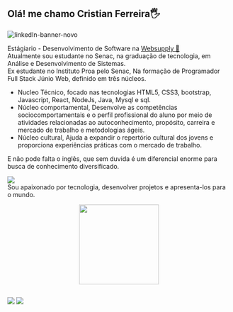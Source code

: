 ## Olá! me chamo Cristian Ferreira🖐

![linkedIn-banner-novo](https://user-images.githubusercontent.com/99483009/185810609-976714bf-bc19-4a9e-b231-5e1dcbf25769.png)

Estágiario - Desenvolvimento de Software na <a href="https://www.websupply.com.br/" target="_blank">Websupply 💙 </a>
<br/>
Atualmente sou estudante no Senac, na graduação de tecnologia, em Análise e Desenvolvimento de Sistemas.
<br/>
Ex estudante no Instituto Proa pelo Senac, Na formação de Programador Full Stack Júnio Web, definido em três núcleos.
- Nucleo Técnico, focado nas tecnologias HTML5, CSS3, bootstrap, Javascript, React, NodeJs, Java, Mysql e sql.
- Núcleo comportamental, Desenvolve as competências sociocomportamentais e o perfil profissional do aluno por meio de atividades relacionadas ao autoconhecimento, propósito, carreira e mercado de trabalho e metodologias ágeis.
- Núcleo cultural, Ajuda a expandir o repertório cultural dos jovens e proporciona experiências práticas com o mercado de trabalho. 

E não pode falta o inglês, que sem duvida é um diferencial enorme para busca de conhecimento diversificado.

  <a href="https://drive.google.com/file/d/1NhBS_rRTAXxdudjf0CAfMnJ3ad87_Xqq/view?usp=sharing" target="_blank"><img src="https://img.shields.io/badge/-Meu CV-%230077B5?style=for-the-badge&logo=linkedin&logoColor=white" target="_blank"></a> 
<br/>
Sou apaixonado por tecnologia, desenvolver projetos e apresenta-los para o mundo.
<div align="center">
  <a href="https://github.com/Cristian-ferre">
  
<img height="180em" src="https://github-readme-stats.vercel.app/api?username=Cristian-Ferre&show_icons=true&theme=algolia&include_all_commits=true&count_private=true"/>

</div>

  ##
 
<div> 
  <a href = "mailto:cristianferreiradeoliveira.ti@gmail.com"><img src="https://img.shields.io/badge/-Gmail-%23333?style=for-the-badge&logo=gmail&logoColor=white" target="_blank"></a>
  <a href="https://www.linkedin.com/in/cristianfdeoliveira" target="_blank"><img src="https://img.shields.io/badge/-LinkedIn-%230077B5?style=for-the-badge&logo=linkedin&logoColor=white" target="_blank"></a> 



  
 
